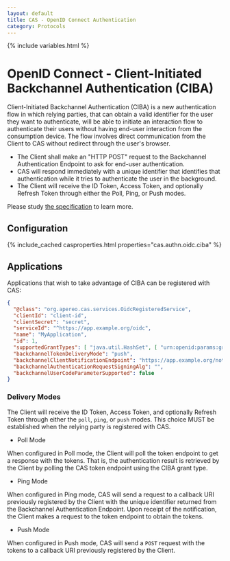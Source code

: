 ```yaml
---
layout: default
title: CAS - OpenID Connect Authentication
category: Protocols
---
```

{% include variables.html %}

# OpenID Connect - Client-Initiated Backchannel Authentication (CIBA)

Client-Initiated Backchannel Authentication (CIBA) is a new authentication flow in which relying parties, that can obtain a 
valid identifier for the user they want to authenticate, will be able to initiate an interaction flow to 
authenticate their users without having end-user interaction from the consumption device. The flow involves direct 
communication from the Client to CAS without redirect through the user's browser.

- The Client shall make an "HTTP POST" request to the Backchannel Authentication Endpoint to ask for end-user authentication.
- CAS will respond immediately with a unique identifier that identifies that authentication while it tries to authenticate the user in the background.
- The Client will receive the ID Token, Access Token, and optionally Refresh Token through either the Poll, Ping, or Push modes.

Please study [the specification](https://openid.net/specs/openid-client-initiated-backchannel-authentication-core-1_0.html) to learn more.

## Configuration

{% include_cached casproperties.html properties="cas.authn.oidc.ciba" %}

## Applications

Applications that wish to take advantage of CIBA can be registered with CAS:

```json
{
  "@class": "org.apereo.cas.services.OidcRegisteredService",
  "clientId": "client-id",
  "clientSecret": "secret",
  "serviceId": "^https://app.example.org/oidc",
  "name": "MyApplication",
  "id": 1,
  "supportedGrantTypes": [ "java.util.HashSet", [ "urn:openid:params:grant-type:ciba" ] ],
  "backchannelTokenDeliveryMode": "push",
  "backchannelClientNotificationEndpoint": "https://app.example.org/notify",
  "backchannelAuthenticationRequestSigningAlg": "",
  "backchannelUserCodeParameterSupported": false
}
```

### Delivery Modes

The Client will receive the ID Token, Access Token, and optionally Refresh Token through either the `poll`, `ping`, or `push` modes. This choice MUST be 
established when the relying party is registered with CAS.

- Poll Mode

When configured in Poll mode, the Client will poll the token endpoint to get a response with the tokens. That is, the authentication result is retrieved by 
the Client by polling the CAS token endpoint using the CIBA grant type.

- Ping Mode

When configured in Ping mode, CAS will send a request to a callback URI previously registered by the Client 
with the unique identifier returned from the Backchannel Authentication Endpoint. Upon receipt of the notification, 
the Client makes a request to the token endpoint to obtain the tokens.

- Push Mode

When configured in Push mode, CAS will send a `POST` request with the tokens to a callback URI previously registered by the Client.


